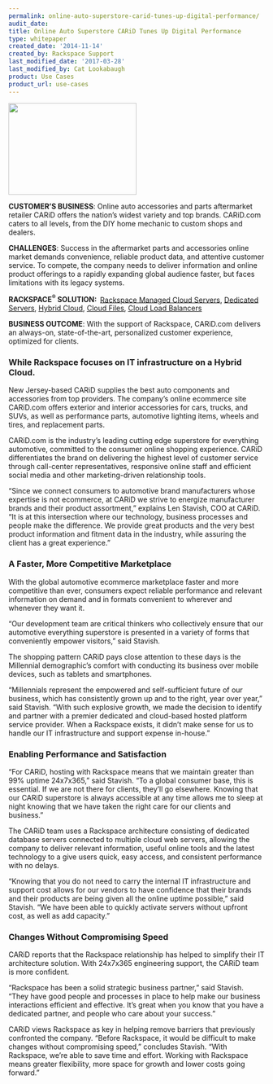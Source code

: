 ```yaml
---
permalink: online-auto-superstore-carid-tunes-up-digital-performance/
audit_date:
title: Online Auto Superstore CARiD Tunes Up Digital Performance
type: whitepaper
created_date: '2014-11-14'
created_by: Rackspace Support
last_modified_date: '2017-03-28'
last_modified_by: Cat Lookabaugh
product: Use Cases
product_url: use-cases
---
```


<a href="http://www.carid.com/">
   <img src="{% asset_path use-cases/online-auto-superstore-carid-tunes-up-digital-performance/CARiDlogo.gif %}" width="252" height="180" />
</a>


**CUSTOMER’S BUSINESS**: Online
auto accessories and parts aftermarket retailer CARiD offers the
nation’s widest variety and top brands. CARiD.com caters to all levels,
from the DIY home mechanic to custom shops and dealers.

**CHALLENGES**: Success in the aftermarket parts and accessories online
market demands convenience, reliable product data, and attentive
customer service. To compete, the company needs to deliver information
and online product offerings to a rapidly expanding global audience
faster, but faces limitations with its legacy systems.

**RACKSPACE<sup>&reg;</sup> SOLUTION:  **[Rackspace Managed Cloud
Servers](https://www.rackspace.com/managed-cloud/), [Dedicated
Servers](http://www.rackspace.com/managed-hosting/dedicated-servers/?cm_mmc=PPCCloudBU-_-Google-_-broad-_-php+host),
[Hybrid Cloud](http://www.rackspace.com/cloud/hybrid/), [Cloud
Files](http://www.rackspace.com/cloud/files), [Cloud Load
Balancers](http://www.rackspace.com/cloud/load-balancing)

**BUSINESS OUTCOME**: With the support of Rackspace, CARiD.com delivers
an always-on, state-of-the-art, personalized customer experience,
optimized for clients.

### While Rackspace focuses on IT infrastructure on a Hybrid Cloud.

New Jersey-based CARiD supplies the best auto components and accessories
from top providers. The company’s online ecommerce site CARiD.com offers
exterior and interior accessories for cars, trucks, and SUVs, as well as
performance parts, automotive lighting items, wheels and tires, and
replacement parts.

CARiD.com is the industry’s leading cutting edge superstore for
everything automotive, committed to the consumer online shopping
experience. CARiD differentiates the brand on delivering the highest
level of customer service through call-center representatives,
responsive online staff and efficient social media and other
marketing-driven relationship tools.

“Since we connect consumers to automotive brand manufacturers whose
expertise is not ecommerce, at CARiD we strive to energize manufacturer
brands and their product assortment,” explains Len Stavish, COO at
CARiD. “It is at this intersection where our technology, business
processes and people make the difference. We provide great products and
the very best product information and fitment data in the industry,
while assuring the client has a great experience.”

### A Faster, More Competitive Marketplace

With the global automotive ecommerce marketplace faster and more
competitive than ever, consumers expect reliable performance and
relevant information on demand and in formats convenient to wherever and
whenever they want it.

“Our development team are critical thinkers who collectively ensure that
our automotive everything superstore is presented in a variety of forms
that conveniently empower visitors,” said Stavish.

The shopping pattern CARiD pays close attention to these days is the
Millennial demographic’s comfort with conducting its business over
mobile devices, such as tablets and smartphones.

“Millennials represent the empowered and self-sufficient future of our
business, which has consistently grown up and to the right, year over
year,” said Stavish. “With such explosive growth, we made the decision
to identify and partner with a premier dedicated and cloud-based hosted
platform service provider. When a Rackspace exists, it didn’t make sense
for us to handle our IT infrastructure and support expense in-house.”

### Enabling Performance and Satisfaction

“For CARiD, hosting with Rackspace means that we maintain greater than
99% uptime 24x7x365,” said Stavish. “To a global consumer base, this is
essential. If we are not there for clients, they’ll go elsewhere.
Knowing that our CARiD superstore is always accessible at any time
allows me to sleep at night knowing that we have taken the right care
for our clients and business.”

The CARiD team uses a Rackspace architecture consisting of dedicated
database servers connected to multiple cloud web servers, allowing the
company to deliver relevant information, useful online tools and the
latest technology to a give users quick, easy access, and consistent
performance with no delays.

“Knowing that you do not need to carry the internal IT infrastructure
and support cost allows for our vendors to have confidence that their
brands and their products are being given all the online uptime
possible,” said Stavish. “We have been able to quickly activate servers
without upfront cost, as well as add capacity.”

### Changes Without Compromising Speed

CARiD reports that the Rackspace relationship has helped to simplify
their IT architecture solution. With 24x7x365 engineering support, the
CARiD team is more confident.

“Rackspace has been a solid strategic business partner,” said Stavish.
“They have good people and processes in place to help make our business
interactions efficient and effective. It’s great when you know that you
have a dedicated partner, and people who care about your success.”

CARiD views Rackspace as key in helping remove barriers that previously
confronted the company. “Before Rackspace, it would be difficult to make
changes without compromising speed,” concludes Stavish. “With Rackspace,
we’re able to save time and effort. Working with Rackspace means greater
flexibility, more space for growth and lower costs going forward.”

